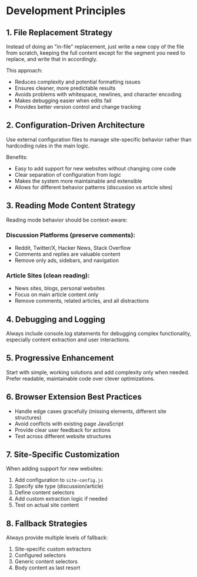 # Development Principles

## 1. File Replacement Strategy
Instead of doing an "in-file" replacement, just write a new copy of the file from scratch, keeping the full content except for the segment you need to replace, and write that in accordingly.

This approach:
- Reduces complexity and potential formatting issues
- Ensures cleaner, more predictable results
- Avoids problems with whitespace, newlines, and character encoding
- Makes debugging easier when edits fail
- Provides better version control and change tracking

## 2. Configuration-Driven Architecture
Use external configuration files to manage site-specific behavior rather than hardcoding rules in the main logic.

Benefits:
- Easy to add support for new websites without changing core code
- Clear separation of configuration from logic
- Makes the system more maintainable and extensible
- Allows for different behavior patterns (discussion vs article sites)

## 3. Reading Mode Content Strategy
Reading mode behavior should be context-aware:

### Discussion Platforms (preserve comments):
- Reddit, Twitter/X, Hacker News, Stack Overflow
- Comments and replies are valuable content
- Remove only ads, sidebars, and navigation

### Article Sites (clean reading):
- News sites, blogs, personal websites
- Focus on main article content only
- Remove comments, related articles, and all distractions

## 4. Debugging and Logging
Always include console.log statements for debugging complex functionality, especially content extraction and user interactions.

## 5. Progressive Enhancement
Start with simple, working solutions and add complexity only when needed. Prefer readable, maintainable code over clever optimizations.

## 6. Browser Extension Best Practices
- Handle edge cases gracefully (missing elements, different site structures)
- Avoid conflicts with existing page JavaScript
- Provide clear user feedback for actions
- Test across different website structures

## 7. Site-Specific Customization
When adding support for new websites:
1. Add configuration to `site-config.js`
2. Specify site type (discussion/article)
3. Define content selectors
4. Add custom extraction logic if needed
5. Test on actual site content

## 8. Fallback Strategies
Always provide multiple levels of fallback:
1. Site-specific custom extractors
2. Configured selectors
3. Generic content selectors
4. Body content as last resort
